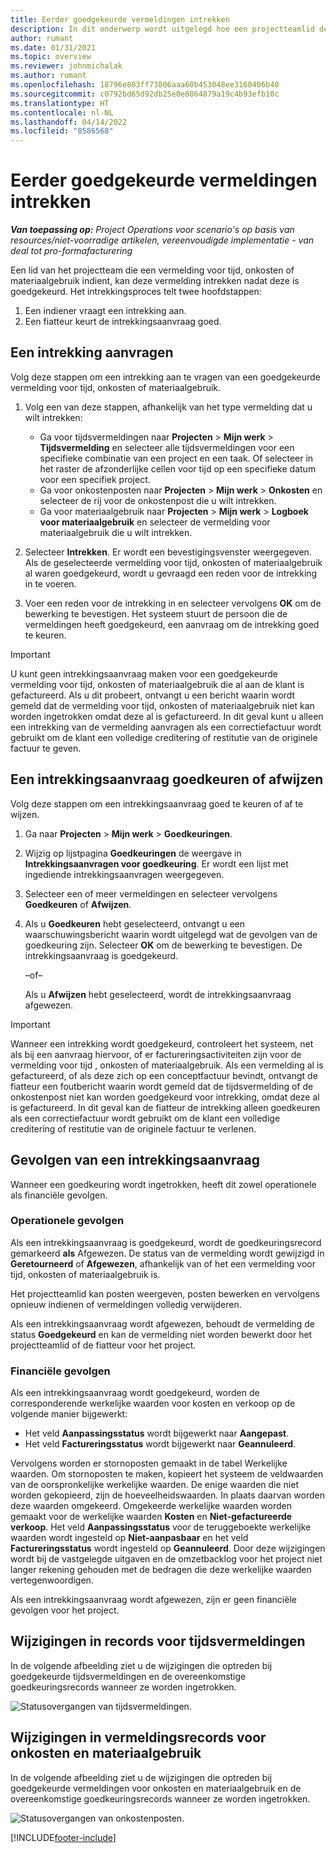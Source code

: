 ```yaml
---
title: Eerder goedgekeurde vermeldingen intrekken
description: In dit onderwerp wordt uitgelegd hoe een projectteamlid de intrekking van eerder ingediende en goedgekeurde tijd-, onkosten- en materiaalgebruiksrecords kan aanvragen, en hoe een projectmanager intrekkingsaanvragen kan goedkeuren of afwijzen.
author: rumant
ms.date: 01/31/2021
ms.topic: overview
ms.reviewer: johnmichalak
ms.author: rumant
ms.openlocfilehash: 18796e803ff73806aaa60b453048ee3160406b40
ms.sourcegitcommit: c0792bd65d92db25e0e8864879a19c4b93efb10c
ms.translationtype: HT
ms.contentlocale: nl-NL
ms.lasthandoff: 04/14/2022
ms.locfileid: "8586568"
---
```

# <a name="recall-previously-approved-entries"></a>Eerder goedgekeurde vermeldingen intrekken

_**Van toepassing op:** Project Operations voor scenario's op basis van resources/niet-voorradige artikelen, vereenvoudigde implementatie - van deal tot pro-formafacturering_

Een lid van het projectteam die een vermelding voor tijd, onkosten of materiaalgebruik indient, kan deze vermelding intrekken nadat deze is goedgekeurd. Het intrekkingsproces telt twee hoofdstappen:

1. Een indiener vraagt een intrekking aan.
2. Een fiatteur keurt de intrekkingsaanvraag goed.

## <a name="request-a-recall"></a>Een intrekking aanvragen

Volg deze stappen om een intrekking aan te vragen van een goedgekeurde vermelding voor tijd, onkosten of materiaalgebruik.

1. Volg een van deze stappen, afhankelijk van het type vermelding dat u wilt intrekken:

    - Ga voor tijdsvermeldingen naar **Projecten** \> **Mijn werk** \> **Tijdsvermelding** en selecteer alle tijdsvermeldingen voor een specifieke combinatie van een project en een taak. Of selecteer in het raster de afzonderlijke cellen voor tijd op een specifieke datum voor een specifiek project.
    - Ga voor onkostenposten naar **Projecten** \> **Mijn werk** \> **Onkosten** en selecteer de rij voor de onkostenpost die u wilt intrekken.
    - Ga voor materiaalgebruik naar **Projecten** \> **Mijn werk** \> **Logboek voor materiaalgebruik** en selecteer de vermelding voor materiaalgebruik die u wilt intrekken.

2. Selecteer **Intrekken**. Er wordt een bevestigingsvenster weergegeven. Als de geselecteerde vermelding voor tijd, onkosten of materiaalgebruik al waren goedgekeurd, wordt u gevraagd een reden voor de intrekking in te voeren.
3. Voer een reden voor de intrekking in en selecteer vervolgens **OK** om de bewerking te bevestigen. Het systeem stuurt de persoon die de vermeldingen heeft goedgekeurd, een aanvraag om de intrekking goed te keuren.

> [!IMPORTANT]
> U kunt geen intrekkingsaanvraag maken voor een goedgekeurde vermelding voor tijd, onkosten of materiaalgebruik die al aan de klant is gefactureerd. Als u dit probeert, ontvangt u een bericht waarin wordt gemeld dat de vermelding voor tijd, onkosten of materiaalgebruik niet kan worden ingetrokken omdat deze al is gefactureerd. In dit geval kunt u alleen een intrekking van de vermelding aanvragen als een correctiefactuur wordt gebruikt om de klant een volledige creditering of restitutie van de originele factuur te geven.

## <a name="approve-or-reject-a-recall-request"></a>Een intrekkingsaanvraag goedkeuren of afwijzen

Volg deze stappen om een intrekkingsaanvraag goed te keuren of af te wijzen.

1. Ga naar **Projecten** \> **Mijn werk** \> **Goedkeuringen**.
2. Wijzig op lijstpagina **Goedkeuringen** de weergave in **Intrekkingsaanvragen voor goedkeuring**. Er wordt een lijst met ingediende intrekkingsaanvragen weergegeven.
3. Selecteer een of meer vermeldingen en selecteer vervolgens **Goedkeuren** of **Afwijzen**.
4. Als u **Goedkeuren** hebt geselecteerd, ontvangt u een waarschuwingsbericht waarin wordt uitgelegd wat de gevolgen van de goedkeuring zijn. Selecteer **OK** om de bewerking te bevestigen. De intrekkingsaanvraag is goedgekeurd.

    –of–

    Als u **Afwijzen** hebt geselecteerd, wordt de intrekkingsaanvraag afgewezen.

> [!IMPORTANT]
> Wanneer een intrekking wordt goedgekeurd, controleert het systeem, net als bij een aanvraag hiervoor, of er factureringsactiviteiten zijn voor de vermelding voor tijd , onkosten of materiaalgebruik. Als een vermelding al is gefactureerd, of als deze zich op een conceptfactuur bevindt, ontvangt de fiatteur een foutbericht waarin wordt gemeld dat de tijdsvermelding of de onkostenpost niet kan worden goedgekeurd voor intrekking, omdat deze al is gefactureerd. In dit geval kan de fiatteur de intrekking alleen goedkeuren als een correctiefactuur wordt gebruikt om de klant een volledige creditering of restitutie van de originele factuur te verlenen.

## <a name="impact-of-a-recall-request"></a>Gevolgen van een intrekkingsaanvraag

Wanneer een goedkeuring wordt ingetrokken, heeft dit zowel operationele als financiële gevolgen.

### <a name="operational-impact"></a>Operationele gevolgen

Als een intrekkingsaanvraag is goedgekeurd, wordt de goedkeuringsrecord gemarkeerd **als** Afgewezen. De status van de vermelding wordt gewijzigd in **Geretourneerd** of **Afgewezen**, afhankelijk van of het een vermelding voor tijd, onkosten of materiaalgebruik is.

Het projectteamlid kan posten weergeven, posten bewerken en vervolgens opnieuw indienen of vermeldingen volledig verwijderen.

Als een intrekkingsaanvraag wordt afgewezen, behoudt de vermelding de status **Goedgekeurd** en kan de vermelding niet worden bewerkt door het projectteamlid of de fiatteur voor het project.

### <a name="financial-impact"></a>Financiële gevolgen

Als een intrekkingsaanvraag wordt goedgekeurd, worden de corresponderende werkelijke waarden voor kosten en verkoop op de volgende manier bijgewerkt:

- Het veld **Aanpassingsstatus** wordt bijgewerkt naar **Aangepast**.
- Het veld **Factureringsstatus** wordt bijgewerkt naar **Geannuleerd**.

Vervolgens worden er stornoposten gemaakt in de tabel Werkelijke waarden. Om stornoposten te maken, kopieert het systeem de veldwaarden van de oorspronkelijke werkelijke waarden. De enige waarden die niet worden gekopieerd, zijn de hoeveelheidswaarden. In plaats daarvan worden deze waarden omgekeerd. Omgekeerde werkelijke waarden worden gemaakt voor de werkelijke waarden **Kosten** en **Niet-gefactureerde verkoop**. Het veld **Aanpassingsstatus** voor de teruggeboekte werkelijke waarden wordt ingesteld op **Niet-aanpasbaar** en het veld **Factureringsstatus** wordt ingesteld op **Geannuleerd**. Door deze wijzigingen wordt bij de vastgelegde uitgaven en de omzetbacklog voor het project niet langer rekening gehouden met de bedragen die deze werkelijke waarden vertegenwoordigen.

Als een intrekkingsaanvraag wordt afgewezen, zijn er geen financiële gevolgen voor het project.

## <a name="changes-to-time-entry-records"></a>Wijzigingen in records voor tijdsvermeldingen

In de volgende afbeelding ziet u de wijzigingen die optreden bij goedgekeurde tijdsvermeldingen en de overeenkomstige goedkeuringsrecords wanneer ze worden ingetrokken.

![Statusovergangen van tijdsvermeldingen.](media/TimeEntryStateTransitions.png)

## <a name="changes-to-expense-and-material-usage-entry-records"></a>Wijzigingen in vermeldingsrecords voor onkosten en materiaalgebruik

In de volgende afbeelding ziet u de wijzigingen die optreden bij goedgekeurde vermeldingen voor onkosten en materiaalgebruik en de overeenkomstige goedkeuringsrecords wanneer ze worden ingetrokken.

![Statusovergangen van onkostenposten.](media/ExpenseEntryStateTransitions.png)

[!INCLUDE[footer-include](../includes/footer-banner.md)]
